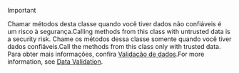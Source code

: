 > [!IMPORTANT]
> <span data-ttu-id="7c42f-101">Chamar métodos desta classe quando você tiver dados não confiáveis é um risco à segurança.</span><span class="sxs-lookup"><span data-stu-id="7c42f-101">Calling methods from this class with untrusted data is a security risk.</span></span> <span data-ttu-id="7c42f-102">Chame os métodos dessa classe somente quando você tiver dados confiáveis.</span><span class="sxs-lookup"><span data-stu-id="7c42f-102">Call the methods from this class only with trusted data.</span></span> <span data-ttu-id="7c42f-103">Para obter mais informações, confira [Validação de dados](https://www.owasp.org/index.php/Data_Validation).</span><span class="sxs-lookup"><span data-stu-id="7c42f-103">For more information, see [Data Validation](https://www.owasp.org/index.php/Data_Validation).</span></span>